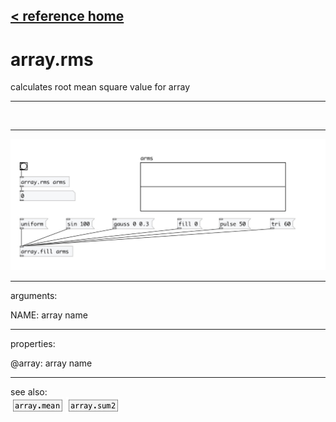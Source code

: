 [< reference home](index.html)
---

# array.rms


calculates root mean square value for array

---

<br>


---


![example](examples/array.rms-example.jpg)

---
arguments:

NAME: array name<br>

---
properties:

@array: array name<br>

---
see also:<br>
[![array.mean](img/object_array.mean.png)](array.mean.html)
[![array.sum2](img/object_array.sum2.png)](array.sum2.html)

